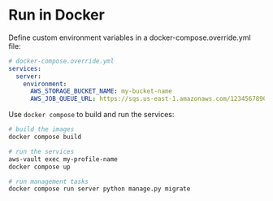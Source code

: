 # Run in Docker

Define custom environment variables in a docker-compose.override.yml file:

```yml
# docker-compose.override.yml
services:
  server:
    environment:
      AWS_STORAGE_BUCKET_NAME: my-bucket-name
      AWS_JOB_QUEUE_URL: https://sqs.us-east-1.amazonaws.com/123456789012/my-queue-name
```

Use `docker compose` to build and run the services:

```bash
# build the images
docker compose build

# run the services
aws-vault exec my-profile-name
docker compose up

# run management tasks
docker compose run server python manage.py migrate
```
